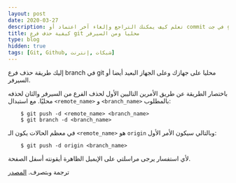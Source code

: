 ```yaml
---
layout: post
date: 2020-03-27
description: تعلم كيف يمكنك التراجع وإلغاء آخر اعتماد أو commit في جت git محليا بخطوات سريعة وعملية
title: كيفية حذف فرع git محليا ومن السيرفر
type: blog
hidden: true
tags: [Git, Github, شبكات ,إنترنت]
---
```


إليك طريقة حذف فرع branch في git محليا على جهازك وعلى الجهاز البعيد أيضا أو السيرفر.

باختصار الطريقة عن طريق الأمرين التاليين الأول لحذف الفرع من السيرفر والثان لحذفه محليًا. مع استبدال `<remote_name>` و `<branch_name>` بالمطلوب:

        $ git push -d <remote_name> <branch_name>
        $ git branch -d <branch_name>

في معظم الحالات يكون الـ `<remote_name>` هو `origin` وبالتالي سيكون الأمر الأول:

        $ git push -d origin <branch_name>


ﻷي استفسار يرجى مراسلتي على الإيميل الظاهرة أيقونته أسفل الصفحة.

ترجمة وبتصرف. [المصدر](https://stackoverflow.com/questions/2003505/how-do-i-delete-a-git-branch-locally-and-remotely)

